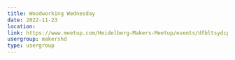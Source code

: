 ```yaml
---
title: Woodworking Wednesday
date: 2022-11-23
location: 
link: https://www.meetup.com/Heidelberg-Makers-Meetup/events/dfbltsydcpbfc/
usergroup: makershd
type: usergroup
---
```

